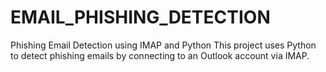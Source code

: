 # EMAIL_PHISHING_DETECTION
Phishing Email Detection using IMAP and Python This project uses Python to detect phishing emails by connecting to an Outlook account via IMAP. 
